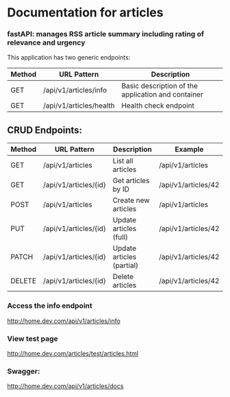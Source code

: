 # Documentation for articles
### fastAPI: manages RSS article summary including rating of relevance and urgency


This application has two generic endpoints:

| Method | URL Pattern           | Description             |
|--------|-----------------------|--------------------|
| GET    | /api/v1/articles/info         | Basic description of the application and container     |
| GET    | /api/v1/articles/health    | Health check endpoint     |



## CRUD Endpoints:
| Method | URL Pattern           | Description             | Example             |
|--------|-----------------------|--------------------|---------------------|
| GET    | /api/v1/articles         | List all articles     | /api/v1/articles       |
| GET    | /api/v1/articles/{id}    | Get articles by ID     | /api/v1/articles/42    |
| POST   | /api/v1/articles         | Create new articles    | /api/v1/articles       |
| PUT    | /api/v1/articles/{id}    | Update articles (full) | /api/v1/articles/42    |
| PATCH  | /api/v1/articles/{id}    | Update articles (partial) | /api/v1/articles/42 |
| DELETE | /api/v1/articles/{id}    | Delete articles        | /api/v1/articles/42    |


### Access the info endpoint
http://home.dev.com/api/v1/articles/info

### View test page
http://home.dev.com/articles/test/articles.html

### Swagger:
http://home.dev.com/api/v1/articles/docs